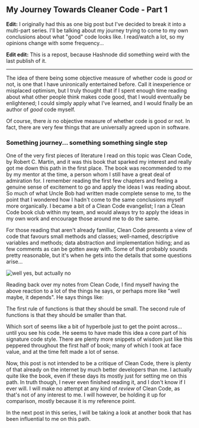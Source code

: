 ## My Journey Towards Cleaner Code - Part 1

**Edit:**
I originally had this as one big post but I've decided to break it into a multi-part series. I'll be talking about my journey trying to come to my own conclusions about what "good" code looks like. I read/watch a lot, so my opinions change with some frequency...


**Edit edit:**
This is a repost, because Hashnode did something weird with the last publish of it.

---

The idea of there being some objective measure of whether code is _good_ or not, is one that I have unironically entertained before. Call it inexperience or misplaced optimism, but I truly thought that if I spent enough time reading about what other people think makes code good, that I would eventually be enlightened; I could simply apply what I've learned, and I would finally be an author of _good_ code myself.

Of course, there _is_ no objective measure of whether code is good or not. In fact, there are very few things that are universally agreed upon in software.

### Something journey... something something single step

One of the very first pieces of literature I read on this topic was Clean Code, by Robert C. Martin, and it was this book that sparked my interest and really got me down this path in the first place. The book was recommended to me by my mentor at the time, a person whom I still have a great deal of admiration for. I remember reading the first few chapters and feeling a genuine sense of excitement to go and apply the ideas I was reading about. So much of what Uncle Bob had written made complete sense to me, to the point that I wondered how I hadn't come to the same conclusions myself more organically. I became a bit of a Clean Code evangelist; I ran a Clean Code book club within my team, and would always try to apply the ideas in my own work and encourage those around me to do the same.

For those reading that aren't already familiar, Clean Code presents a view of code that favours small methods and classes; well-named, descriptive variables and methods; data abstraction and implementation hiding; and as few comments as can be gotten away with. Some of that probably sounds pretty reasonable, but it's when he gets into the details that some questions arise...


![well yes, but actually no](https://cdn.hashnode.com/res/hashnode/image/upload/v1641547469684/AnBwQGwOX.jpeg)

Reading back over my notes from Clean Code, I find myself having the above reaction to a lot of the things he says, or perhaps more like "well maybe, it depends". He says things like:

> 
The first rule of functions is that they should be small. The second rule of functions is that they should be smaller than that.

Which sort of seems like a bit of hyperbole just to get the point across... until you see his code. He seems to have made this idea a core part of his signature code style. There are plenty more snippets of wisdom just like this peppered throughout the first half of book; many of which I took at face value, and at the time felt made a lot of sense.

Now, this post is not intended to be a critique of Clean Code, there is plenty of that already on the internet by much better developers than me. I actually quite like the book, even if these days its mostly just for setting me on this path. In truth though, I never even finished reading it, and I don't know if I ever will. I will make no attempt at any kind of _review_ of Clean Code, as that's not of any interest to me. I will however, be holding it up for comparison, mostly because it is my reference point.

In the next post in this series, I will be taking a look at another book that has been influential to me on this path.